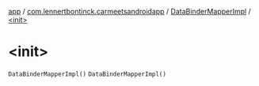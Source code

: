 [app](../../index.md) / [com.lennertbontinck.carmeetsandroidapp](../index.md) / [DataBinderMapperImpl](index.md) / [&lt;init&gt;](./-init-.md)

# &lt;init&gt;

`DataBinderMapperImpl()`
`DataBinderMapperImpl()`